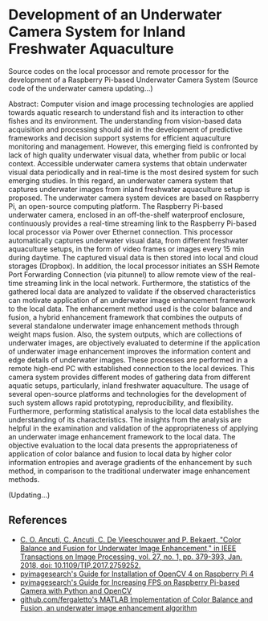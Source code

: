 # Development of an Underwater Camera System for Inland Freshwater Aquaculture
Source codes on the local processor and remote processor for the development of a Raspberry Pi-based Underwater Camera System
(Source code of the underwater camera updating...)

Abstract:
Computer vision and image processing technologies are applied towards aquatic research to understand fish and its interaction to other fishes and its environment. The understanding from vision-based data acquisition and processing should aid in the development of predictive frameworks and decision support systems for efficient aquaculture monitoring and management. However, this emerging field is confronted by lack of high quality underwater visual data, whether from public or local context. Accessible underwater camera systems that obtain underwater visual data periodically and in real-time is the most desired system for such emerging studies. In this regard, an underwater camera system that captures underwater images from inland freshwater aquaculture setup is proposed. The underwater camera system devices are based on Raspberry Pi, an open-source computing platform. The Raspberry Pi-based underwater camera, enclosed in an off-the-shelf waterproof enclosure, continuously provides a real-time streaming link to the Raspberry Pi-based local processor via Power over Ethernet connection. This processor automatically captures underwater visual data, from different freshwater aquaculture setups, in the form of video frames or images every 15 min during daytime. The captured visual data is then stored into local and cloud storages (Dropbox). In addition, the local processor initiates an SSH Remote Port Forwarding Connection (via pitunnel) to allow remote view of the real-time streaming link in the local network. Furthermore, the statistics of the gathered local data are analyzed to validate if the observed characteristics can motivate application of an underwater image enhancement framework to the local data. The enhancement method used is the color balance and fusion, a hybrid enhancement framework that combines the outputs of several standalone underwater image enhancement methods through weight maps fusion. Also, the system outputs, which are collections of underwater images, are objectively evaluated to determine if the application of underwater image enhancement improves the information content and edge details of underwater images. These processes are performed in a remote high-end PC with established connection to the local devices. This camera system provides different modes of gathering data from different aquatic setups, particularly, inland freshwater aquaculture. The usage of several open-source platforms and technologies for the development of such system allows rapid prototyping, reproducibility, and flexibility. Furthermore, performing statistical analysis to the local data establishes the understanding of its characteristics. The insights from the analysis are helpful in the examination and validation of the appropriateness of applying an underwater image enhancement framework to the local data. The objective evaluation to the local data presents the appropriateness of application of color balance and fusion to local data by higher color information entropies and average gradients of the enhancement by such method, in comparison to the traditional underwater image enhancement methods.

(Updating...)
## References
* [C. O. Ancuti, C. Ancuti, C. De Vleeschouwer and P. Bekaert, "Color Balance and Fusion for Underwater Image Enhancement," in IEEE Transactions on Image Processing, vol. 27, no. 1, pp. 379-393, Jan. 2018, doi: 10.1109/TIP.2017.2759252.](https://doi.org/10.1109/TIP.2017.2759252)
* [pyimagesearch's Guide for Installation of OpenCV 4 on Raspberry Pi 4](https://www.pyimagesearch.com/2019/09/16/install-opencv-4-on-raspberry-pi-4-and-raspbian-buster/)
* [pyimagesearch's Guide for Increasing FPS on Raspberry Pi-based Camera with Python and OpenCV](https://www.pyimagesearch.com/2015/12/28/increasing-raspberry-pi-fps-with-python-and-opencv/)
* [github.com/fergaletto's MATLAB Implementation of Color Balance and Fusion, an underwater image enhancement algorithm](https://github.com/fergaletto/Color-Balance-and-fusion-for-underwater-image-enhancement.-.)
